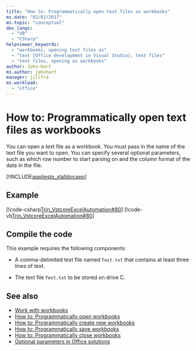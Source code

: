 ```yaml
---
title: "How to: Programmatically open text files as workbooks"
ms.date: "02/02/2017"
ms.topic: "conceptual"
dev_langs:
  - "VB"
  - "CSharp"
helpviewer_keywords:
  - "workbooks, opening text files as"
  - "text [Office development in Visual Studio], text files"
  - "text files, opening as workbooks"
author: John-Hart
ms.author: johnhart
manager: jillfra
ms.workload:
  - "office"
---
```

# How to: Programmatically open text files as workbooks
  You can open a text file as a workbook. You must pass in the name of the text file you want to open. You can specify several optional parameters, such as which row number to start parsing on and the column format of the data in the file.

 [!INCLUDE[appliesto_xlalldocapp](../vsto/includes/appliesto-xlalldocapp-md.md)]

## Example
 [!code-csharp[Trin_VstcoreExcelAutomation#80](../vsto/codesnippet/CSharp/Trin_VstcoreExcelAutomationCS/Sheet1.cs#80)]
 [!code-vb[Trin_VstcoreExcelAutomation#80](../vsto/codesnippet/VisualBasic/Trin_VstcoreExcelAutomation/Sheet1.vb#80)]

## Compile the code
 This example requires the following components:

-   A comma-delimited text file named `Test.txt` that contains at least three lines of text.

-   The text file `Test.txt` to be stored on drive C.

## See also
- [Work with workbooks](../vsto/working-with-workbooks.md)
- [How to: Programmatically open workbooks](../vsto/how-to-programmatically-open-workbooks.md)
- [How to: Programmatically create new workbooks](../vsto/how-to-programmatically-create-new-workbooks.md)
- [How to: Programmatically save workbooks](../vsto/how-to-programmatically-save-workbooks.md)
- [How to: Programmatically close workbooks](../vsto/how-to-programmatically-close-workbooks.md)
- [Optional parameters in Office solutions](../vsto/optional-parameters-in-office-solutions.md)
